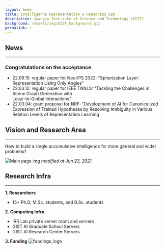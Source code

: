 ```yaml
---
layout: home
title: Intelligence Representation & Reasoning Lab
description: Gwangju Institute of Science and Technology (GIST)
background: /assets/img/GIST_background.jpg
permalink: /
---
```



## News
---
<!-- Content here would shop up above your list of posts -->
### Congratulations on the acceptance <br>
- 22.09.15: regular paper for NeurIPS 2022: "Spherization Layer: Representation Using Only Angles"<br>
- 22.03.12: regular paper for IEEE TNNLS: "Tackling the Challenges in Scene Graph Generation with <br> Local-to-Global Interactions"<br>
- 22.03.04: grant proposal for NRF: "Development of AI for Canonicalized Expression of Trained Hypotheses by Resolving Ambiguity in Various Relation Levels of Representation Learning

## Vision and Research Area
---
How to build a single accumulative intelligence for more general and wider problems?

![Main page img](assets/img/Lab_Vision.png)
*modified at Jun 23, 2021*


## Research Infra
---
**1. Researchers**
- 15+ Ph.D, M.Sc. students, and B.Sc. students

**2. Computing Infra**
- IRR Lab private server room and servers
- GIST AI Graduate School Servers
- GIST AI Research Center Servers

**3. Funding**
![fundings_logo](assets/img/Funding.png)